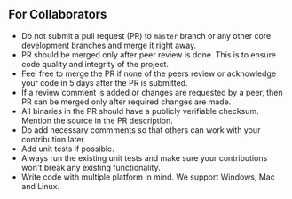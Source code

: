 ## For Collaborators

* Do not submit a pull request (PR) to `master` branch or any other core development branches and merge it right away.
* PR should be merged only after peer review is done. This is to ensure code quality and integrity of the project.
* Feel free to merge the PR if none of the peers review or acknowledge your code in 5 days after the PR is submitted.
* If a review comment is added or changes are requested by a peer, then PR can be merged only after required changes are made.
* All binaries in the PR should have a publicly verifiable checksum. Mention the source in the PR description.
* Do add necessary commments so that others can work with your contribution later.
* Add unit tests if possible.
* Always run the existing unit tests and make sure your contributions won't break any existing functionality.
* Write code with multiple platform in mind. We support Windows, Mac and Linux.